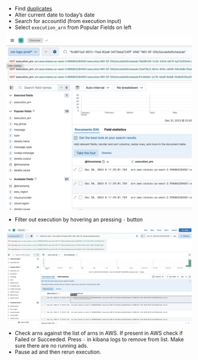 - Find [duplicates](https://difywos-prod-usw2.kb.us-west-2.aws.found.io:9243/app/discover#/?_g=(filters:!(),refreshInterval:(pause:!t,value:0),time:(from:%272024-01-01T05:00:00.000Z%27,to:%272024-02-28T14:21:33.063Z%27))&_a=(columns:!(),filters:!(),index:ed9c6ec0-6901-11ee-ae92-779ec57695c4,interval:auto,query:(language:kuery,query:%27%22823966b3-69d8-11ee-830a-3417ebe724ff%22%20AND%20%22WO-SF-DifySocialAdSchedule%22%27),sort:!(!(%27@timestamp%27,desc))))
- Alter current date to today’s date
- Search for accountId (from execution input)
- Select `execution_arn` from Popular Fields on left

![image.png](../static/img/docs/apm-logs.png)

- Filter out execution by hovering an pressing `-` button

![image.png](../static/img/docs/apm-logs2.png)

- Check arns against the list of arns in AWS. If present in AWS check if Failed or Succeeded. Press `-` in kibana logs to remove from list. Make sure there are no running ads.
- Pause ad and then rerun execution.
